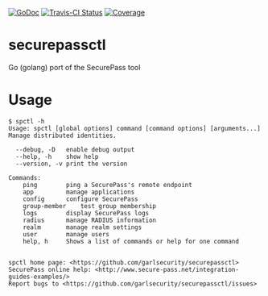 [![GoDoc](https://godoc.org/github.com/garlsecurity/securepassctl?status.svg)](https://godoc.org/github.com/garlsecurity/securepassctl)
[![Travis-CI 
Status](https://api.travis-ci.org/garlsecurity/securepassctl.png?branch=master)](http://travis-ci.org/#!/garlsecurity/securepassctl)
[![Coverage](http://gocover.io/_badge/github.com/garlsecurity/securepassctl)](http://gocover.io/github.com/garlsecurity/securepassctl)

# securepassctl

Go (golang) port of the SecurePass tool

# Usage
```console
$ spctl -h
Usage: spctl [global options] command [command options] [arguments...]
Manage distributed identities.
  
  --debug, -D	enable debug output
  --help, -h	show help
  --version, -v	print the version
  
Commands:
    ping		ping a SecurePass's remote endpoint
    app			manage applications
    config		configure SecurePass
    group-member	test group membership
    logs		display SecurePass logs
    radius		manage RADIUS information
    realm		manage realm settings
    user		manage users
    help, h		Shows a list of commands or help for one command
    

spctl home page: <https://github.com/garlsecurity/securepassctl>
SecurePass online help: <http://www.secure-pass.net/integration-guides-examples/>
Report bugs to <https://github.com/garlsecurity/securepassctl/issues>
```
